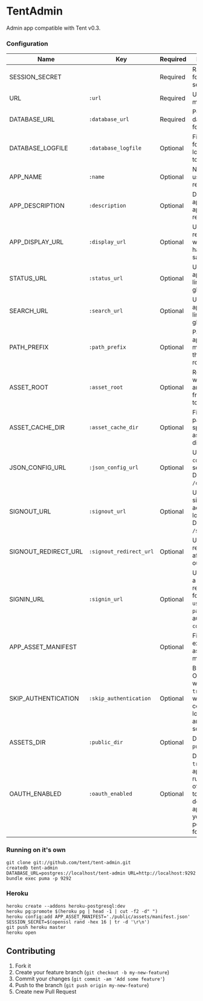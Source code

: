 # TentAdmin

Admin app compatible with Tent v0.3.

### Configuration

Name                 | Key                     | Required | Description
-------------------- | ----------------------- | -------- | -----------
SESSION_SECRET       |                         | Required | Random string for session secret.
URL                  | `:url`                  | Required | URL app is mounted at.
DATABASE_URL         | `:database_url`         | Required | Postgres database URL for app.
DATABASE_LOGFILE     | `:database_logfile`     | Optional | File path or `IO` for database log. Defaults to STDOUT.
APP_NAME             | `:name`                 | Optional | Name of app used for app registration.
APP_DESCRIPTION      | `:description`          | Optional | Description of app used for app registration.
APP_DISPLAY_URL      | `:display_url`          | Optional | URL app is registered with (_doesn't_ have to be the same as `URL`).
STATUS_URL           | `:status_url`           | Optional | URL of status app (adds a link in the global nav).
SEARCH_URL           | `:search_url`           | Optional | URL of search app (adds a link in the global nav).
PATH_PREFIX          | `:path_prefix`          | Optional | Path prefix if app isn't mounted at the domain root.
ASSET_ROOT           | `:asset_root`           | Optional | Root URL where assets are served from. Defaults to `/assets`.
ASSET_CACHE_DIR      | `:asset_cache_dir`      | Optional | Filesystem path for sprockets asset cache dir.
JSON_CONFIG_URL      | `:json_config_url`      | Optional | URL where `config.json` is served from. Defaults to `/config.json`.
SIGNOUT_URL          | `:signout_url`          | Optional | URL where sign-out action is located. Defaults to `/signout`.
SIGNOUT_REDIRECT_URL | `:signout_redirect_url` | Optional | URL to redirect to after signing out.
SIGNIN_URL           | `:signin_url`           | Optional | URL accepting a POST request with form encoded `username` and `passphrase` to authorize `config.json`.
APP_ASSET_MANIFEST   |                         | Optional | File path to existing JSON asset manifest.
SKIP_AUTHENTICATION  | `:skip_authentication`  | Optional | Bypasses OAuth flow when set to `true`. This only works when config.json is loaded from another source.
ASSETS_DIR           | `:public_dir`           | Optional | Defaults to `public/assets`.
OAUTH_ENABLED        | `:oauth_enabled`        | Optional | Defaults to `true`. Only applies to the ruby portion of the app. Set to `false` if you don't want the app to modify your meta post to use it for oauth.

### Running on it's own

```shell
git clone git://github.com/tent/tent-admin.git
createdb tent-admin
DATABASE_URL=postgres://localhost/tent-admin URL=http://localhost:9292 bundle exec puma -p 9292
```

### Heroku

```shell
heroku create --addons heroku-postgresql:dev
heroku pg:promote $(heroku pg | head -1 | cut -f2 -d" ")
heroku config:add APP_ASSET_MANIFEST='./public/assets/manifest.json' SESSION_SECRET=$(openssl rand -hex 16 | tr -d '\r\n')
git push heroku master
heroku open
```

## Contributing

1. Fork it
2. Create your feature branch (`git checkout -b my-new-feature`)
3. Commit your changes (`git commit -am 'Add some feature'`)
4. Push to the branch (`git push origin my-new-feature`)
5. Create new Pull Request
